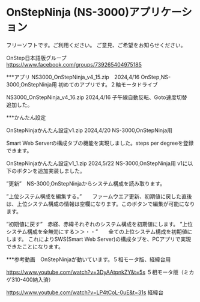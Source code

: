 # OnStepNinja (NS-3000)アプリケーション

フリーソフトです。ご利用ください。
ご意見、ご希望をお知らせください。

OnStep日本語版グループ　　https://www.facebook.com/groups/739265404975185


***アプリ
NS3000_OnStepNinja_v4_15.zip　2024,4/16  OnStep,NS-3000,OnStepNinja用
 初めてのアプリです。２軸モータドライブ

NS3000_OnStepNinja_v4_16.zip  2024,4/16
 子午線自動反転、Goto速度切替　追加した。



***かんたん設定

OnStepNinjaかんたん設定v1.zip 2024,4/20  NS-3000,OnStepNinja用

 Smart Web Serverの構成タブの機能を実現しました。steps per degreeを登録できます。

    
OnStepNinjaかんたん設定v1_1.zip 2024,5/22  NS-3000,OnStepNinja用
v1に以下のボタンを追加実装しました。

”更新”　NS-3000,OnStepNinjaからシステム構成を読み取ります。

”上位システム構成を編集する。”　　ファームウエア更新、初期値に戻した直後は、上位システム構成の情報は空欄になります。このボタンで編集が可能になります。

”初期値に戻す”　赤経、赤緯それぞれのシステム構成を初期値にします。
”上位システム構成を全無効にする＞＞・・”　　全ての上位システム構成を初期値にします。
これによりSWS(Smart Web Server)の構成タブを、PCアプリで実現できたことになります。



***参考動画　OnStepNinjaが動いています。５相モータ版、経緯台用

https://www.youtube.com/watch?v=3DyAAtpnkZY&t=5s    ５相モータ版（ミカゲ310-400納入済）

https://www.youtube.com/watch?v=LP4tCoL-0uE&t=31s   経緯台
